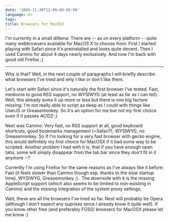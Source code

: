 ```yaml
---
date: '2005-11-30T12:00:00-00:00'
language: en
tags:
title: Browsers for MacOSX
---
```



I'm currently in a small dillema: There are -- as on every platform -- quite many webbrowsers available for MacOS X to choose from. First I started playing with Safari since it's preinstalled and looks quite decent. Then I used Camino for about 4 days nearly exclusively. And now I'm back with good old Firefox ;)

-------------------------------



Why is that? Well, in the next couple of paragraphs I will briefly describe what browsers I've tried and why I like or don't like them.



Let's start with Safari since it's naturally the first browser I've tested. Fast, mediocre to good RSS support, no WYSIWYG (at least as far as I can tell). Well, this already sums it up more or less but there is one big facture missing: I'm not really able to script as deep as I could with things like UserJS or Greasemonkey. So it's an option for me but not my first choice even if it passes ACID2 ;)



Next was Camino: Very fast, no RSS support at all, good keyboard shortcuts, good bookmarks management (~Safari?), WYSIWYG, no Greasemonkey. So if I'm looking for a very fast browser with gecko engine, this would definitely my first choice for MacOSX if it had some way to be scripted. Another problem I had with it is, that if you have enough open tabs, some will simply disappear from the tab bar since they don't fit in it anymore :-?



Currently I'm using Firefox for the same reasons as I've always like it before: Fast (it feels slower than Camino though esp. thanks to the slow startup time), WYSIWYG, Greasemonkey ;) . The downside with it is the missing AppleScript support (which also seems to be limited to non-existing in Camino) and the missing integration of the system proxy settings.



Well, these are all the browsers I've tried so far. Next will probably be Opera (although I don't expect any suprises since I already know it quite well). If you know other free (and preferably FOSS) browsers for MacOSX please let me know :)